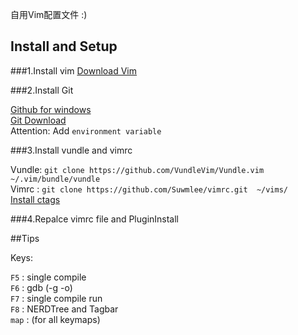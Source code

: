 自用Vim配置文件 :)

Install and Setup 
----------------------------------
###1.Install   vim 
[Download Vim](http://www.vim.org/download.php)

###2.Install Git

[Github for windows](https://windows.github.com/)<br />
[Git Download](http://git-scm.com/downloads)<br />
Attention: Add `environment variable`

###3.Install vundle and vimrc

Vundle:   `git clone https://github.com/VundleVim/Vundle.vim ~/.vim/bundle/vundle`<br />
Vimrc :   `git clone https://github.com/Suwmlee/vimrc.git  ~/vims/`<br />
[Install ctags](http://ctags.sourceforge.net/)

###4.Repalce vimrc file and PluginInstall

##Tips

Keys:

`F5`  : single compile <br />
`F6`  : gdb    (-g -o)<br />
`F7`  : single compile run<br />
`F8`  : NERDTree and Tagbar<br />
`map` : (for all keymaps)

